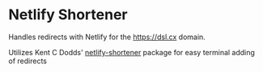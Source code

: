 # Netlify Shortener

Handles redirects with Netlify for the https://dsl.cx domain.

Utilizes Kent C Dodds' [netlify-shortener](https://github.com/kentcdodds/netlify-shortener) package for easy terminal adding of redirects
